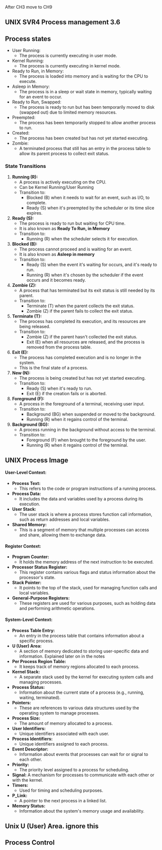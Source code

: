 After CH3 move to CH9

## UNIX SVR4 Process management 3.6

## Process states

- User Running:
	- The process is currently executing in user mode.
- Kernel Running:
	- The process is currently executing in kernel mode.
- Ready to Run, in Memory:
	- The process is loaded into memory and is waiting for the CPU to execute.
- Asleep in Memory:
	- The process is in a sleep or wait state in memory, typically waiting for an event to occur.
- Ready to Run, Swapped:
	- The process is ready to run but has been temporarily moved to disk (swapped out) due to limited memory resources.
- Preempted:
	- The process has been temporarily stopped to allow another process to run.
- Created:
	- The process has been created but has not yet started executing.
- Zombie:
	- A terminated process that still has an entry in the process table to allow its parent process to collect exit status.

### State Transitions

1. **Running (R):**
    - A process is actively executing on the CPU. 
    - Can be Kernel Running/User Running 
    - Transition to:
        - Blocked (B) when it needs to wait for an event, such as I/O, to complete.
        - Ready (S) when it's preempted by the scheduler or its time slice expires.
2. **Ready (S):**
    - The process is ready to run but waiting for CPU time. 
    - It is also known as **Ready To Run, in Memory**
    - Transition to:
        - Running (R) when the scheduler selects it for execution.
3. **Blocked (B):**
    - The process cannot proceed and is waiting for an event.
    - It is also known as **Asleep in memory**
    - Transition to:
        - Ready (S) when the event it's waiting for occurs, and it's ready to run.
        - Running (R) when it's chosen by the scheduler if the event occurs and it becomes ready.
4. **Zombie (Z):**
    - A process that has terminated but its exit status is still needed by its parent.
    - Transition to:
        - Terminate (T) when the parent collects the exit status.
        - Zombie (Z) if the parent fails to collect the exit status.
5. **Terminate (T):**
    - The process has completed its execution, and its resources are being released.
    - Transition to:
        - Zombie (Z) if the parent hasn't collected the exit status.
        - Exit (E) when all resources are released, and the process is removed from the process table.
6. **Exit (E):**
    - The process has completed execution and is no longer in the system.
    - This is the final state of a process.
7. **New (N):**
    - The process is being created but has not yet started executing.
    - Transition to:
        - Ready (S) when it's ready to run.
        - Exit (E) if the creation fails or is aborted.
8. **Foreground (F):**
    - A process in the foreground of a terminal, receiving user input.
    - Transition to:
        - Background (BG) when suspended or moved to the background.
        - Running (R) when it regains control of the terminal.
9. **Background (BG):**
    - A process running in the background without access to the terminal.
    - Transition to:
        - Foreground (F) when brought to the foreground by the user.
        - Running (R) when it regains control of the terminal.

## UNIX Process Image

#### **User-Level Context:**

- **Process Text:**
	- This refers to the code or program instructions of a running process.
- **Process Data:**
	- It includes the data and variables used by a process during its execution.
- **User Stack:**
	- The user stack is where a process stores function call information, such as return addresses and local variables.
- **Shared Memory:**
	- This is a segment of memory that multiple processes can access and share, allowing them to exchange data.

#### **Register Context:**

- **Program Counter:**
	- It holds the memory address of the next instruction to be executed.
- **Processor Status Register:**
	- This register contains various flags and status information about the processor's state.
- **Stack Pointer:**
	- It points to the top of the stack, used for managing function calls and local variables.
- **General-Purpose Registers:**
	- These registers are used for various purposes, such as holding data and performing arithmetic operations.

#### **System-Level Context:**

- **Process Table Entry:**
	- An entry in the process table that contains information about a specific process.
- **U (User) Area:**
	- A section of memory dedicated to storing user-specific data and information. Explained later on in the notes
- **Per Process Region Table:**
	- It keeps track of memory regions allocated to each process.
- **Kernel Stack:**
	- A separate stack used by the kernel for executing system calls and managing processes.
- **Process Status:**
	- Information about the current state of a process (e.g., running, waiting, terminated).
- **Pointers:**
	- These are references to various data structures used by the operating system to manage processes.
- **Process Size:**
	- The amount of memory allocated to a process.
- **User Identifiers:**
	- Unique identifiers associated with each user.
- **Process Identifiers:**
	- Unique identifiers assigned to each process.
- **Event Descriptor:**
	- Information about events that processes can wait for or signal to each other.
- **Priority:**
	- The priority level assigned to a process for scheduling.
- **Signal:** A mechanism for processes to communicate with each other or with the kernel.
- **Timers:**
	- Used for timing and scheduling purposes.
- **P_Link:**
	- A pointer to the next process in a linked list.
- **Memory Status:**
	- Information about the system's memory usage and availability.

## Unix U (User) Area. ignore this

## Process Control
